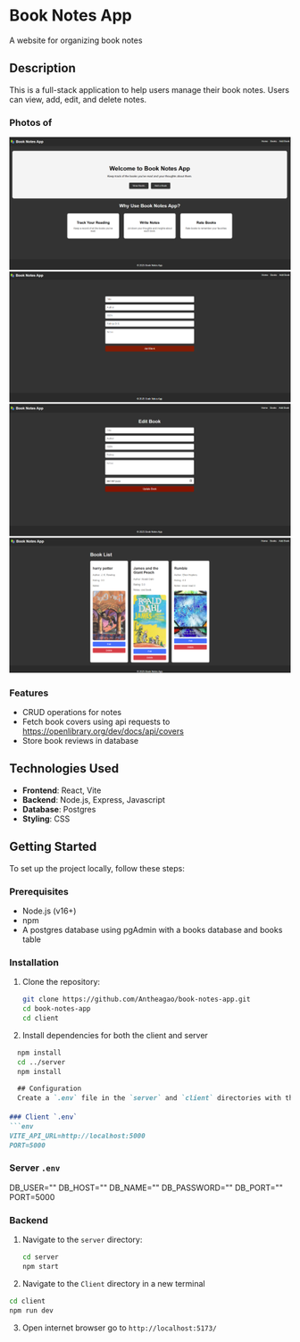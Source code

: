 # Book Notes App
A website for organizing book notes

## Description
This is a full-stack application to help users manage their book notes. Users can view, add, edit, and delete notes.

### Photos of 
![App Home](./assets/book-notes-home.png)
![App Add Book](./assets/book-notes-add.png)
![App Edit Book](./assets/book-notes-edit.png)
![App View Books](./assets/book-notes-view.png)

### Features
- CRUD operations for notes
- Fetch book covers using api requests to https://openlibrary.org/dev/docs/api/covers
- Store book reviews in database

## Technologies Used
- **Frontend**: React, Vite
- **Backend**: Node.js, Express, Javascript
- **Database**: Postgres
- **Styling**: CSS

## Getting Started

To set up the project locally, follow these steps:
### Prerequisites
- Node.js (v16+)
- npm
- A postgres database using pgAdmin with a books database and books table

### Installation
1. Clone the repository:
   ```bash
   git clone https://github.com/Antheagao/book-notes-app.git
   cd book-notes-app
   cd client
   ```
2. Install dependencies for both the client and server
```bash
  npm install
  cd ../server
  npm install
```

```markdown
  ## Configuration
  Create a `.env` file in the `server` and `client` directories with the following variables:

### Client `.env`
```env
VITE_API_URL=http://localhost:5000
PORT=5000
```

### Server `.env`
DB_USER=""
DB_HOST=""
DB_NAME=""
DB_PASSWORD=""
DB_PORT=""
PORT=5000

### Backend
1. Navigate to the `server` directory:
   ```bash
   cd server
   npm start
   ```
2. Navigate to the `Client` directory in a new terminal
  ```bash
  cd client
  npm run dev
```
3. Open internet browser
  go to `http://localhost:5173/`
